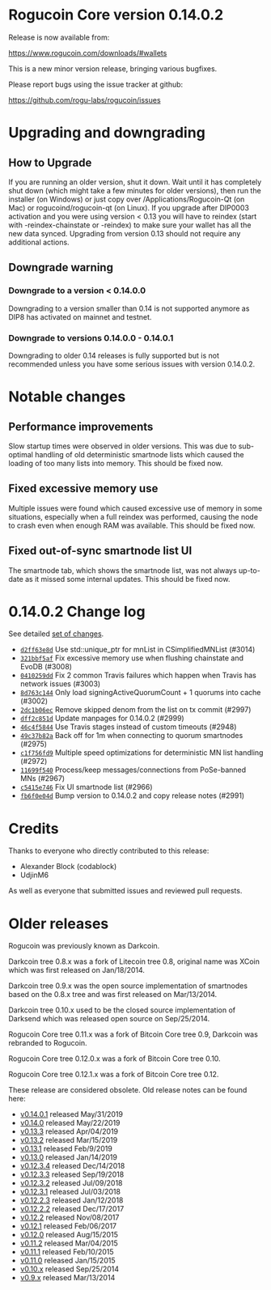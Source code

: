 Rogucoin Core version 0.14.0.2
==========================

Release is now available from:

  <https://www.rogucoin.com/downloads/#wallets>

This is a new minor version release, bringing various bugfixes.

Please report bugs using the issue tracker at github:

  <https://github.com/rogu-labs/rogucoin/issues>


Upgrading and downgrading
=========================

How to Upgrade
--------------

If you are running an older version, shut it down. Wait until it has completely
shut down (which might take a few minutes for older versions), then run the
installer (on Windows) or just copy over /Applications/Rogucoin-Qt (on Mac) or
rogucoind/rogucoin-qt (on Linux). If you upgrade after DIP0003 activation and you were
using version < 0.13 you will have to reindex (start with -reindex-chainstate
or -reindex) to make sure your wallet has all the new data synced. Upgrading from
version 0.13 should not require any additional actions.

Downgrade warning
-----------------

### Downgrade to a version < 0.14.0.0

Downgrading to a version smaller than 0.14 is not supported anymore as DIP8 has
activated on mainnet and testnet.

### Downgrade to versions 0.14.0.0 - 0.14.0.1

Downgrading to older 0.14 releases is fully supported but is not
recommended unless you have some serious issues with version 0.14.0.2.

Notable changes
===============

Performance improvements
------------------------
Slow startup times were observed in older versions. This was due to sub-optimal handling of old
deterministic smartnode lists which caused the loading of too many lists into memory. This should be
fixed now.

Fixed excessive memory use
--------------------------
Multiple issues were found which caused excessive use of memory in some situations, especially when
a full reindex was performed, causing the node to crash even when enough RAM was available. This should
be fixed now.

Fixed out-of-sync smartnode list UI
------------------------------------
The smartnode tab, which shows the smartnode list, was not always up-to-date as it missed some internal
updates. This should be fixed now.

0.14.0.2 Change log
===================

See detailed [set of changes](https://github.com/rogu-labs/rogucoin.compare/v0.14.0.1...rogucoin:v0.14.0.2).

- [`d2ff63e8d`](https://github.com/rogu-labs/rogucoin.commit/d2ff63e8d) Use std::unique_ptr for mnList in CSimplifiedMNList (#3014)
- [`321bbf5af`](https://github.com/rogu-labs/rogucoin.commit/321bbf5af) Fix excessive memory use when flushing chainstate and EvoDB (#3008)
- [`0410259dd`](https://github.com/rogu-labs/rogucoin.commit/0410259dd) Fix 2 common Travis failures which happen when Travis has network issues (#3003)
- [`8d763c144`](https://github.com/rogu-labs/rogucoin.commit/8d763c144) Only load signingActiveQuorumCount + 1 quorums into cache (#3002)
- [`2dc1b06ec`](https://github.com/rogu-labs/rogucoin.commit/2dc1b06ec) Remove skipped denom from the list on tx commit (#2997)
- [`dff2c851d`](https://github.com/rogu-labs/rogucoin.commit/dff2c851d) Update manpages for 0.14.0.2 (#2999)
- [`46c4f5844`](https://github.com/rogu-labs/rogucoin.commit/46c4f5844) Use Travis stages instead of custom timeouts (#2948)
- [`49c37b82a`](https://github.com/rogu-labs/rogucoin.commit/49c37b82a) Back off for 1m when connecting to quorum smartnodes (#2975)
- [`c1f756fd9`](https://github.com/rogu-labs/rogucoin.commit/c1f756fd9) Multiple speed optimizations for deterministic MN list handling (#2972)
- [`11699f540`](https://github.com/rogu-labs/rogucoin.commit/11699f540) Process/keep messages/connections from PoSe-banned MNs (#2967)
- [`c5415e746`](https://github.com/rogu-labs/rogucoin.commit/c5415e746) Fix UI smartnode list (#2966)
- [`fb6f0e04d`](https://github.com/rogu-labs/rogucoin.commit/fb6f0e04d) Bump version to 0.14.0.2 and copy release notes (#2991)

Credits
=======

Thanks to everyone who directly contributed to this release:

- Alexander Block (codablock)
- UdjinM6

As well as everyone that submitted issues and reviewed pull requests.

Older releases
==============

Rogucoin was previously known as Darkcoin.

Darkcoin tree 0.8.x was a fork of Litecoin tree 0.8, original name was XCoin
which was first released on Jan/18/2014.

Darkcoin tree 0.9.x was the open source implementation of smartnodes based on
the 0.8.x tree and was first released on Mar/13/2014.

Darkcoin tree 0.10.x used to be the closed source implementation of Darksend
which was released open source on Sep/25/2014.

Rogucoin Core tree 0.11.x was a fork of Bitcoin Core tree 0.9,
Darkcoin was rebranded to Rogucoin.

Rogucoin Core tree 0.12.0.x was a fork of Bitcoin Core tree 0.10.

Rogucoin Core tree 0.12.1.x was a fork of Bitcoin Core tree 0.12.

These release are considered obsolete. Old release notes can be found here:

- [v0.14.0.1](https://github.com/rogu-labs/rogucoin/blob/master/doc/release-notes/rogucoin/release-notes-0.14.0.1.md) released May/31/2019
- [v0.14.0](https://github.com/rogu-labs/rogucoin/blob/master/doc/release-notes/rogucoin/release-notes-0.14.0.md) released May/22/2019
- [v0.13.3](https://github.com/rogu-labs/rogucoin/blob/master/doc/release-notes/rogucoin/release-notes-0.13.3.md) released Apr/04/2019
- [v0.13.2](https://github.com/rogu-labs/rogucoin/blob/master/doc/release-notes/rogucoin/release-notes-0.13.2.md) released Mar/15/2019
- [v0.13.1](https://github.com/rogu-labs/rogucoin/blob/master/doc/release-notes/rogucoin/release-notes-0.13.1.md) released Feb/9/2019
- [v0.13.0](https://github.com/rogu-labs/rogucoin/blob/master/doc/release-notes/rogucoin/release-notes-0.13.0.md) released Jan/14/2019
- [v0.12.3.4](https://github.com/rogu-labs/rogucoin/blob/master/doc/release-notes/rogucoin/release-notes-0.12.3.4.md) released Dec/14/2018
- [v0.12.3.3](https://github.com/rogu-labs/rogucoin/blob/master/doc/release-notes/rogucoin/release-notes-0.12.3.3.md) released Sep/19/2018
- [v0.12.3.2](https://github.com/rogu-labs/rogucoin/blob/master/doc/release-notes/rogucoin/release-notes-0.12.3.2.md) released Jul/09/2018
- [v0.12.3.1](https://github.com/rogu-labs/rogucoin/blob/master/doc/release-notes/rogucoin/release-notes-0.12.3.1.md) released Jul/03/2018
- [v0.12.2.3](https://github.com/rogu-labs/rogucoin/blob/master/doc/release-notes/rogucoin/release-notes-0.12.2.3.md) released Jan/12/2018
- [v0.12.2.2](https://github.com/rogu-labs/rogucoin/blob/master/doc/release-notes/rogucoin/release-notes-0.12.2.2.md) released Dec/17/2017
- [v0.12.2](https://github.com/rogu-labs/rogucoin/blob/master/doc/release-notes/rogucoin/release-notes-0.12.2.md) released Nov/08/2017
- [v0.12.1](https://github.com/rogu-labs/rogucoin/blob/master/doc/release-notes/rogucoin/release-notes-0.12.1.md) released Feb/06/2017
- [v0.12.0](https://github.com/rogu-labs/rogucoin/blob/master/doc/release-notes/rogucoin/release-notes-0.12.0.md) released Aug/15/2015
- [v0.11.2](https://github.com/rogu-labs/rogucoin/blob/master/doc/release-notes/rogucoin/release-notes-0.11.2.md) released Mar/04/2015
- [v0.11.1](https://github.com/rogu-labs/rogucoin/blob/master/doc/release-notes/rogucoin/release-notes-0.11.1.md) released Feb/10/2015
- [v0.11.0](https://github.com/rogu-labs/rogucoin/blob/master/doc/release-notes/rogucoin/release-notes-0.11.0.md) released Jan/15/2015
- [v0.10.x](https://github.com/rogu-labs/rogucoin/blob/master/doc/release-notes/rogucoin/release-notes-0.10.0.md) released Sep/25/2014
- [v0.9.x](https://github.com/rogu-labs/rogucoin/blob/master/doc/release-notes/rogucoin/release-notes-0.9.0.md) released Mar/13/2014

